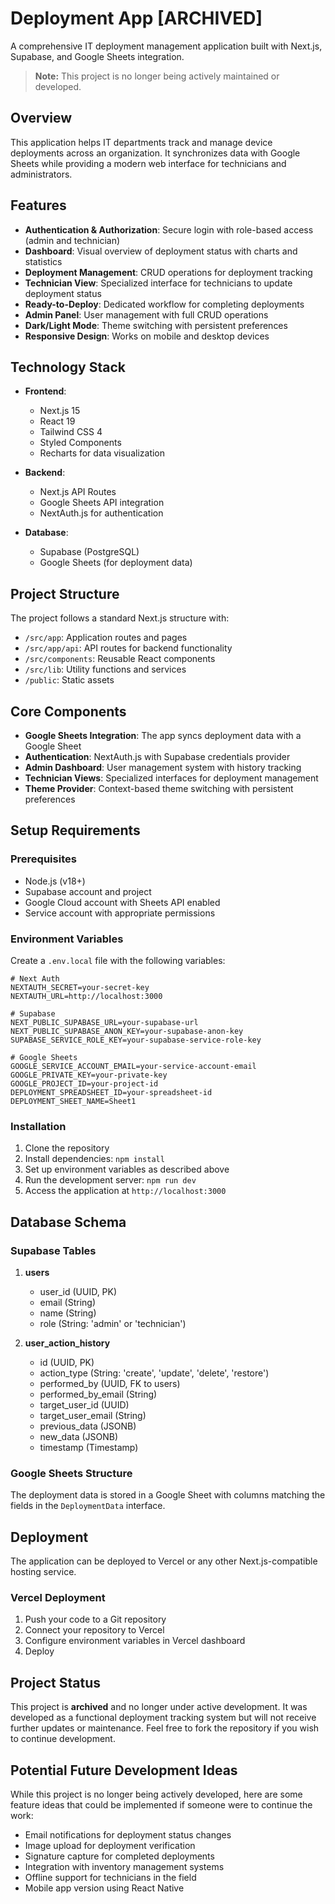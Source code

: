 # Deployment App [ARCHIVED]

A comprehensive IT deployment management application built with Next.js, Supabase, and Google Sheets integration.

> **Note:** This project is no longer being actively maintained or developed.

## Overview

This application helps IT departments track and manage device deployments across an organization. It synchronizes data with Google Sheets while providing a modern web interface for technicians and administrators.

## Features

- **Authentication & Authorization**: Secure login with role-based access (admin and technician)
- **Dashboard**: Visual overview of deployment status with charts and statistics
- **Deployment Management**: CRUD operations for deployment tracking
- **Technician View**: Specialized interface for technicians to update deployment status
- **Ready-to-Deploy**: Dedicated workflow for completing deployments
- **Admin Panel**: User management with full CRUD operations
- **Dark/Light Mode**: Theme switching with persistent preferences
- **Responsive Design**: Works on mobile and desktop devices

## Technology Stack

- **Frontend**:
  - Next.js 15
  - React 19
  - Tailwind CSS 4
  - Styled Components
  - Recharts for data visualization

- **Backend**:
  - Next.js API Routes
  - Google Sheets API integration
  - NextAuth.js for authentication

- **Database**:
  - Supabase (PostgreSQL)
  - Google Sheets (for deployment data)

## Project Structure

The project follows a standard Next.js structure with:

- `/src/app`: Application routes and pages
- `/src/app/api`: API routes for backend functionality
- `/src/components`: Reusable React components
- `/src/lib`: Utility functions and services
- `/public`: Static assets

## Core Components

- **Google Sheets Integration**: The app syncs deployment data with a Google Sheet
- **Authentication**: NextAuth.js with Supabase credentials provider
- **Admin Dashboard**: User management system with history tracking
- **Technician Views**: Specialized interfaces for deployment management
- **Theme Provider**: Context-based theme switching with persistent preferences

## Setup Requirements

### Prerequisites

- Node.js (v18+)
- Supabase account and project
- Google Cloud account with Sheets API enabled
- Service account with appropriate permissions

### Environment Variables

Create a `.env.local` file with the following variables:

```
# Next Auth
NEXTAUTH_SECRET=your-secret-key
NEXTAUTH_URL=http://localhost:3000

# Supabase
NEXT_PUBLIC_SUPABASE_URL=your-supabase-url
NEXT_PUBLIC_SUPABASE_ANON_KEY=your-supabase-anon-key
SUPABASE_SERVICE_ROLE_KEY=your-supabase-service-role-key

# Google Sheets
GOOGLE_SERVICE_ACCOUNT_EMAIL=your-service-account-email
GOOGLE_PRIVATE_KEY=your-private-key
GOOGLE_PROJECT_ID=your-project-id
DEPLOYMENT_SPREADSHEET_ID=your-spreadsheet-id
DEPLOYMENT_SHEET_NAME=Sheet1
```

### Installation

1. Clone the repository
2. Install dependencies: `npm install`
3. Set up environment variables as described above
4. Run the development server: `npm run dev`
5. Access the application at `http://localhost:3000`

## Database Schema

### Supabase Tables

1. **users**
   - user_id (UUID, PK)
   - email (String)
   - name (String)
   - role (String: 'admin' or 'technician')

2. **user_action_history**
   - id (UUID, PK)
   - action_type (String: 'create', 'update', 'delete', 'restore')
   - performed_by (UUID, FK to users)
   - performed_by_email (String)
   - target_user_id (UUID)
   - target_user_email (String)
   - previous_data (JSONB)
   - new_data (JSONB)
   - timestamp (Timestamp)

### Google Sheets Structure

The deployment data is stored in a Google Sheet with columns matching the fields in the `DeploymentData` interface.

## Deployment

The application can be deployed to Vercel or any other Next.js-compatible hosting service.

### Vercel Deployment

1. Push your code to a Git repository
2. Connect your repository to Vercel
3. Configure environment variables in Vercel dashboard
4. Deploy

## Project Status

This project is **archived** and no longer under active development. It was developed as a functional deployment tracking system but will not receive further updates or maintenance. Feel free to fork the repository if you wish to continue development.

## Potential Future Development Ideas

While this project is no longer being actively developed, here are some feature ideas that could be implemented if someone were to continue the work:

- Email notifications for deployment status changes
- Image upload for deployment verification
- Signature capture for completed deployments
- Integration with inventory management systems
- Offline support for technicians in the field
- Mobile app version using React Native
